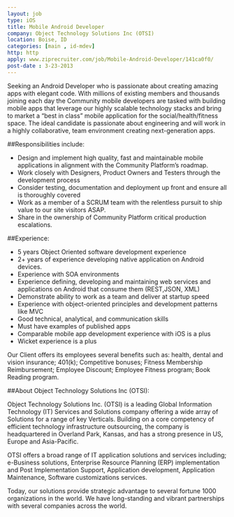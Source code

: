 ```yaml
---
layout: job
type: iOS
title: Mobile Android Developer
company: Object Technology Solutions Inc (OTSI)
location: Boise, ID
categories: [main , id-mdev]
http: http
apply: www.ziprecruiter.com/job/Mobile-Android-Developer/141ca0f0/
post-date : 3-23-2013
---
```


Seeking an Android Developer who is passionate about creating amazing apps with elegant code. With millions of existing members and thousands joining each day the Community mobile developers are tasked with building mobile apps that leverage our highly scalable technology stacks and bring to market a “best in class” mobile application for the social/health/fitness space. The ideal candidate is passionate about engineering and will work in a highly collaborative, team environment creating next-generation apps.

##Responsibilities include:

* Design and implement high quality, fast and maintainable mobile applications in alignment with the Community Platform’s roadmap.
* Work closely with Designers, Product Owners and Testers through the development process
* Consider testing, documentation and deployment up front and ensure all is thoroughly covered
* Work as a member of a SCRUM team with the relentless pursuit to ship value to our site visitors ASAP.
* Share in the ownership of Community Platform critical production escalations.

##Experience:

* 5 years Object Oriented software development experience
* 2+ years of experience developing native application on Android devices.
* Experience with SOA environments
* Experience defining, developing and maintaining web services and applications on Android that consume them (REST,JSON, XML)
* Demonstrate ability to work as a team and deliver at startup speed
* Experience with object-oriented principles and development patterns like MVC
* Good technical, analytical, and communication skills
* Must have examples of published apps
* Comparable mobile app development experience with iOS is a plus
* Wicket experience is a plus

Our Client offers its employees several benefits such as: health, dental and vision insurance; 401(k); Competitive bonuses; Fitness Membership Reimbursement; Employee Discount; Employee Fitness program; Book Reading program. 

##About Object Technology Solutions Inc (OTSI):

Object Technology Solutions Inc. (OTSI) is a leading Global Information Technology (IT) Services and Solutions company offering a wide array of Solutions for a range of key Verticals. Building on a core competency of efficient technology infrastructure outsourcing, the company is headquartered in Overland Park, Kansas, and has a strong presence in US, Europe and Asia-Pacific.

OTSI offers a broad range of IT application solutions and services including; e-Business solutions, Enterprise Resource Planning (ERP) implementation and Post Implementation Support, Application development, Application Maintenance, Software customizations services.

Today, our solutions provide strategic advantage to several fortune 1000 organizations in the world. We have long-standing and vibrant partnerships with several companies across the world.
